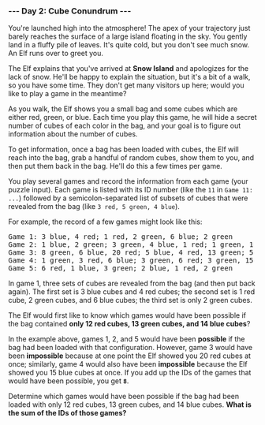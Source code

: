 ### --- Day 2: Cube Conundrum ---

You're launched high into the atmosphere! The apex of your trajectory just
barely reaches the surface of a large island floating in the sky. You
gently land in a fluffy pile of leaves. It's quite cold, but you don't see
much snow. An Elf runs over to greet you.

The Elf explains that you've arrived at **Snow Island** and apologizes for the
lack of snow. He'll be happy to explain the situation, but it's a bit of a
walk, so you have some time. They don't get many visitors up here; would
you like to play a game in the meantime?

As you walk, the Elf shows you a small bag and some cubes which are either
red, green, or blue. Each time you play this game, he will hide a secret
number of cubes of each color in the bag, and your goal is to figure out
information about the number of cubes.

To get information, once a bag has been loaded with cubes, the Elf will
reach into the bag, grab a handful of random cubes, show them to you, and
then put them back in the bag. He'll do this a few times per game.

You play several games and record the information from each game (your
puzzle input). Each game is listed with its ID number (like the `11` in
`Game 11: ...`) followed by a semicolon-separated list of subsets of cubes
that were revealed from the bag (like `3 red, 5 green, 4 blue`).

For example, the record of a few games might look like this:

<pre>
Game 1: 3 blue, 4 red; 1 red, 2 green, 6 blue; 2 green
Game 2: 1 blue, 2 green; 3 green, 4 blue, 1 red; 1 green, 1 blue
Game 3: 8 green, 6 blue, 20 red; 5 blue, 4 red, 13 green; 5 green, 1 red
Game 4: 1 green, 3 red, 6 blue; 3 green, 6 red; 3 green, 15 blue, 14 red
Game 5: 6 red, 1 blue, 3 green; 2 blue, 1 red, 2 green
</pre>

In game 1, three sets of cubes are revealed from the bag (and then put back
again). The first set is 3 blue cubes and 4 red cubes; the second set is 1
red cube, 2 green cubes, and 6 blue cubes; the third set is only 2 green
cubes.

The Elf would first like to know which games would have been possible if
the bag contained **only 12 red cubes, 13 green cubes, and 14 blue cubes**?

In the example above, games 1, 2, and 5 would have been **possible** if the bag
had been loaded with that configuration. However, game 3 would have been
**impossible** because at one point the Elf showed you 20 red cubes at once;
similarly, game 4 would also have been **impossible** because the Elf showed
you 15 blue cubes at once. If you add up the IDs of the games that would
have been possible, you get **`8`**.

Determine which games would have been possible if the bag had been loaded
with only 12 red cubes, 13 green cubes, and 14 blue cubes. **What is the sum
of the IDs of those games?**

